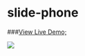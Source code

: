# slide-phone

###[View Live Demo;](https://gcelaor.github.io／slide-picture／／demo.html)

![](https://github.com/gcelaor/slide-picture/raw/master/img/demo.jpg)
